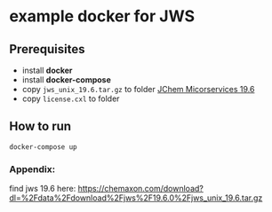 # example docker for JWS

## Prerequisites

* install **docker**
* install **docker-compose**
* copy `jws_unix_19.6.tar.gz` to folder [JChem Micorservices 19.6](https://chemaxon.com/download?dl=%2Fdata%2Fdownload%2Fjws%2F19.6.0%2Fjws_unix_19.6.tar.gz)
* copy `license.cxl` to folder

## How to run

`docker-compose up`

### Appendix:

find jws 19.6 here: https://chemaxon.com/download?dl=%2Fdata%2Fdownload%2Fjws%2F19.6.0%2Fjws_unix_19.6.tar.gz
